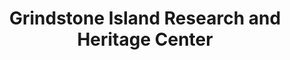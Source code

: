 ---
layout: repo
title: "Grindstone Island Research and Heritage Center"
id: 19806
permalink: repos/19806/
---
